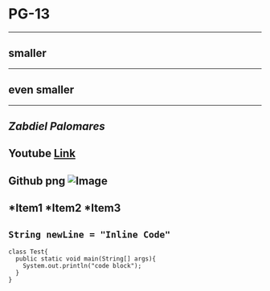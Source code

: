 # PG-13
---
## smaller
---
## even smaller
---
**_Zabdiel Palomares_**
---
Youtube
[Link](https://youtube.com)
---
Github png
![Image](https://th.bing.com/th/id/OIP.Sfgbqcg35rCru0YB-IQwxgHaD4?pid=ImgDet&rs=1)
---
*Item1
*Item2
*Item3
---
`String newLine = "Inline Code"`
---
```
class Test{
  public static void main(String[] args){
    System.out.println("code block");
  }
}
```
